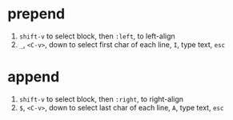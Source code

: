 # prepend
1. `shift-v` to select block, then `:left`, to left-align
2. `_`, `<C-v>`, down to select first char of each line, `I`, type text, `esc`

# append
1. `shift-v` to select block, then `:right`, to right-align
2. `$`, `<C-v>`, down to select last char of each line, `A`, type text, `esc`
